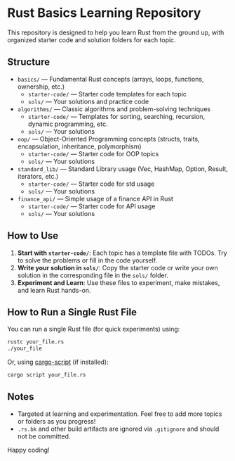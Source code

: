 # Rust Basics Learning Repository

This repository is designed to help you learn Rust from the ground up, with organized starter code and solution folders for each topic.

## Structure

- `basics/` — Fundamental Rust concepts (arrays, loops, functions, ownership, etc.)
  - `starter-code/` — Starter code templates for each topic
  - `sols/` — Your solutions and practice code
- `algorithms/` — Classic algorithms and problem-solving techniques
  - `starter-code/` — Templates for sorting, searching, recursion, dynamic programming, etc.
  - `sols/` — Your solutions
- `oop/` — Object-Oriented Programming concepts (structs, traits, encapsulation, inheritance, polymorphism)
  - `starter-code/` — Starter code for OOP topics
  - `sols/` — Your solutions
- `standard_lib/` — Standard Library usage (Vec, HashMap, Option, Result, iterators, etc.)
  - `starter-code/` — Starter code for std usage
  - `sols/` — Your solutions
- `finance_api/` — Simple usage of a finance API in Rust
  - `starter-code/` — Starter code for API usage
  - `sols/` — Your solutions

## How to Use

1. **Start with `starter-code/`**: Each topic has a template file with TODOs. Try to solve the problems or fill in the code yourself.
2. **Write your solution in `sols/`**: Copy the starter code or write your own solution in the corresponding file in the `sols/` folder.
3. **Experiment and Learn**: Use these files to experiment, make mistakes, and learn Rust hands-on.

## How to Run a Single Rust File

You can run a single Rust file (for quick experiments) using:

```sh
rustc your_file.rs
./your_file
```

Or, using [cargo-script](https://github.com/DanielKeep/cargo-script) (if installed):

```sh
cargo script your_file.rs
```

## Notes
- Targeted at learning and experimentation. Feel free to add more topics or folders as you progress!
- `.rs.bk` and other build artifacts are ignored via `.gitignore` and should not be committed.

Happy coding! 